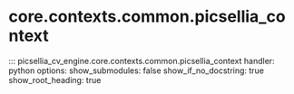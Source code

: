 # core.contexts.common.picsellia_context

::: picsellia_cv_engine.core.contexts.common.picsellia_context
    handler: python
    options:
        show_submodules: false
        show_if_no_docstring: true
        show_root_heading: true
